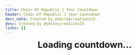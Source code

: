 ```yaml
---
title: Chair Of Republic 1 Year Countdown
header: Chair Of Republic 1 Year Countdown
desc_note: Created by @smileycreations15.
desc: Created by @smileycreations15.
links: []
---
```

<h1 id="countdown" style="text-align: center;margin-top: 0px;">Loading countdown...</h1>

<script>
// Set the date we're counting down to
var countDownDate = new Date(1582331675000).getTime();

// Update the count down every 1 second
var x = setInterval(function() {

  // Get today's date and time
  var now = new Date().getTime();
    
  // Find the distance between now and the count down date
  var distance = countDownDate - now;
    
  // Time calculations for days, hours, minutes and seconds
  var days = Math.floor(distance / (1000 * 60 * 60 * 24));
  var hours = Math.floor((distance % (1000 * 60 * 60 * 24)) / (1000 * 60 * 60));
  var minutes = Math.floor((distance % (1000 * 60 * 60)) / (1000 * 60));
  var seconds = Math.floor((distance % (1000 * 60)) / 1000);
    
  // Output the result in an element with id="demo"
  document.getElementById("countdown").innerHTML = "1 year birthday in: <br>" + days + " days " + hours + " hours "
  + minutes + " minutes " + seconds + " seconds ";
    
  // If the count down is over, write some text 
  if (distance < 0) {
    clearInterval(x);
    document.getElementById("countdown").innerHTML = "1 YEAR BIRTHDAY!!!!";
  }
}, 1000);
</script>
